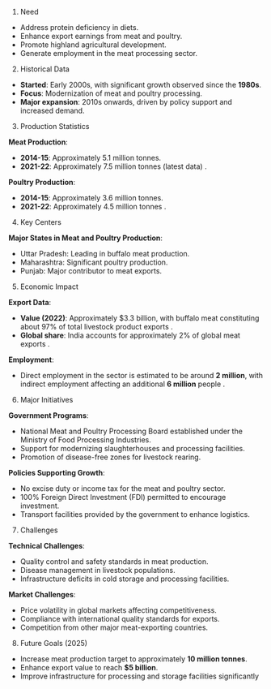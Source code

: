 

1. Need

- Address protein deficiency in diets.
- Enhance export earnings from meat and poultry.
- Promote highland agricultural development.
- Generate employment in the meat processing sector.

2. Historical Data

- **Started**: Early 2000s, with significant growth observed since the **1980s**.
- **Focus**: Modernization of meat and poultry processing.
- **Major expansion**: 2010s onwards, driven by policy support and increased demand.

3. Production Statistics

**Meat Production**:

- **2014-15**: Approximately 5.1 million tonnes.
- **2021-22**: Approximately 7.5 million tonnes (latest data) .

**Poultry Production**:

- **2014-15**: Approximately 3.6 million tonnes.
- **2021-22**: Approximately 4.5 million tonnes .

4. Key Centers

**Major States in Meat and Poultry Production**:

- Uttar Pradesh: Leading in buffalo meat production.
- Maharashtra: Significant poultry production.
- Punjab: Major contributor to meat exports.

5. Economic Impact

**Export Data**:

- **Value (2022)**: Approximately $3.3 billion, with buffalo meat constituting about 97% of total livestock product exports .
- **Global share**: India accounts for approximately 2% of global meat exports .

**Employment**:

- Direct employment in the sector is estimated to be around **2 million**, with indirect employment affecting an additional **6 million** people .

6. Major Initiatives

**Government Programs**:

- National Meat and Poultry Processing Board established under the Ministry of Food Processing Industries.
- Support for modernizing slaughterhouses and processing facilities.
- Promotion of disease-free zones for livestock rearing.

**Policies Supporting Growth**:

- No excise duty or income tax for the meat and poultry sector.
- 100% Foreign Direct Investment (FDI) permitted to encourage investment.
- Transport facilities provided by the government to enhance logistics.

7. Challenges

**Technical Challenges**:

- Quality control and safety standards in meat production.
- Disease management in livestock populations.
- Infrastructure deficits in cold storage and processing facilities.

**Market Challenges**:

- Price volatility in global markets affecting competitiveness.
- Compliance with international quality standards for exports.
- Competition from other major meat-exporting countries.

8. Future Goals (2025)

- Increase meat production target to approximately **10 million tonnes**.
- Enhance export value to reach **$5 billion**.
- Improve infrastructure for processing and storage facilities significantly